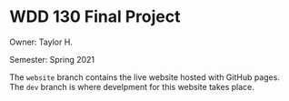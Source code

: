 # WDD 130 Final Project
Owner: Taylor H.

Semester: Spring 2021

The `website` branch contains the live website hosted with GitHub pages. The `dev` branch is where develpment for this website takes place.